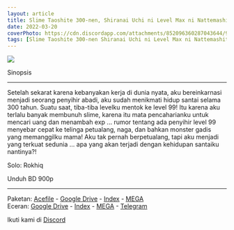 ```yaml
---
layout: article
title: Slime Taoshite 300-nen, Shiranai Uchi ni Level Max ni Nattemashita (BD)
date: 2022-03-20
coverPhoto: https://cdn.discordapp.com/attachments/852096360287043644/973583998343340082/unknown.png
tags: [Slime Taoshite 300-nen Shiranai Uchi ni Level Max ni Nattemashita]
---
```


![](https://cdn.discordapp.com/attachments/852096360287043644/973583998343340082/unknown.png)

Sinopsis

---
Setelah sekarat karena kebanyakan kerja di dunia nyata, aku bereinkarnasi menjadi seorang penyihir abadi, aku sudah menikmati hidup santai selama 300 tahun. Suatu saat, tiba-tiba levelku mentok ke level 99! Itu karena aku terlalu banyak membunuh slime, karena itu mata pencaharianku untuk mencari uang dan menambah exp ... rumor tentang ada penyihir level 99 menyebar cepat ke telinga petualang, naga, dan bahkan monster gadis yang memanggilku mama!
Aku tak pernah berpetualang, tapi aku menjadi yang terkuat sedunia ... apa yang akan terjadi dengan kehidupan santaiku nantinya?!

Solo: Rokhiq

Unduh BD 900p

---
Paketan: [Acefile](https://acefile.co/f/73180325/a-1-slime-taoshite-300-nen-shiranai-uchi-ni-level-max-ni-nattemashita-bdx265-900pflac-7z) - [Google Drive](https://drive.google.com/file/d/1-B5ksDMpmYatrjZFx2MiR1OhrLGCL492/view?usp=sharing) - [Index](https://proyek.a-1ddl.workers.dev/1:/%5BA-1%5D%20Slime%20Taoshite%20300-nen,%20Shiranai%20Uchi%20ni%20Level%20Max%20ni%20Nattemashita%20%5BBD%5D%5Bx265%20900p%5D%5BFLAC%5D.7z) - [MEGA](https://mega.nz/file/F3xRVYQQ#4UKuqLb9a-T0aVG0qcHiRM3lU71TUWqYRItMiKhSvFY)
<br>
Eceran: [Google Drive](https://drive.google.com/drive/folders/1-Fy3RW1C1F-OfM-7e6pshtdWkALHrtir?usp=sharing) - [Index](https://proyek.a-1ddl.workers.dev/0:/Musim%20Semi%202021/%5BBD%5D/%5BA-1%5D%20Slime%20Taoshite%20300-nen,%20Shiranai%20Uchi%20ni%20Level%20Max%20ni%20Nattemashita%20%5BBD%5D%5Bx265%20900p%5D%5BFLAC%5D/) - [MEGA](https://mega.nz/folder/dyRhRAbK#uYseB8TYisz0af5AZQI8gQ) - [Telegram](https://t.me/a1fansub/65)

Ikuti kami di [Discord](https://discord.gg/8QeuePwYgV)
